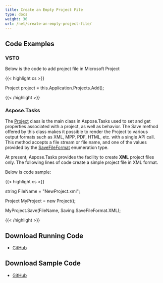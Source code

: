```yaml
---
title: Create an Empty Project File
type: docs
weight: 30
url: /net/create-an-empty-project-file/
---
```


## **Code Examples**
### **VSTO**
Below is the code to add project file in Microsoft Project

{{< highlight cs >}}

   Project project = this.Application.Projects.Add();

{{< /highlight >}}
### **Aspose.Tasks**
The [Project]() class is the main class in Aspose.Tasks used to set and get properties associated with a project, as well as behavior. The Save method offered by this class makes it possible to render the Project to various output formats such as XML, MPP, PDF, HTML, etc. with a single API call. This method accepts a file stream or file name, and one of the values provided by the [SaveFileFormat]() enumeration type.

At present, Aspose.Tasks provides the facility to create **XML** project files only. The following lines of code create a simple project file in XML format.

Below is code sample:

{{< highlight cs >}}

  string FileName = "NewProject.xml";

 Project MyProject = new Project();

 MyProject.Save(FileName, Saving.SaveFileFormat.XML);


{{< /highlight >}}
## **Download Running Code**
- [GitHub](https://github.com/aspose-tasks/Aspose.Tasks-for-.NET/tree/master/Plugins/Aspose.Tasks%20Vs%20VSTO/Code%20Comparison/Creating%20an%20Empty%20Project%20File)
## **Download Sample Code**
- [GitHub](https://github.com/aspose-tasks/Aspose.Tasks-for-.NET/releases/tag/AsposeTaskNETVsVSTOProjectv1.1)
